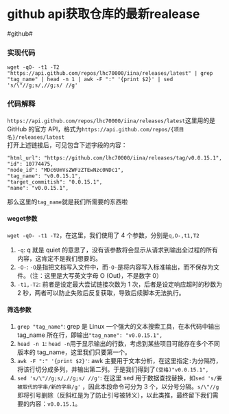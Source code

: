 <h1>github api获取仓库的最新realease</h1>
<p>​#github#​</p>
<h3>实现代码</h3>
<pre><code class="language-bash">wget -qO- -t1 -T2 &quot;https://api.github.com/repos/lhc70000/iina/releases/latest&quot; | grep &quot;tag_name&quot; | head -n 1 | awk -F &quot;:&quot; '{print $2}' | sed 's/\&quot;//g;s/,//g;s/ //g'
</code></pre>
<h3>代码解释</h3>
<p>​<code>https://api.github.com/repos/lhc70000/iina/releases/latest</code>​这里用的是 GitHub 的官方 API，格式为<code>https://api.github.com/repos/{项目名}/releases/latest</code>​<br />
打开上述链接后，可见包含下述字段的内容：</p>
<pre><code class="language-bash">&quot;html_url&quot;: &quot;https://github.com/lhc70000/iina/releases/tag/v0.0.15.1&quot;,
&quot;id&quot;: 10774475,
&quot;node_id&quot;: &quot;MDc6UmVsZWFzZTEwNzc0NDc1&quot;,
&quot;tag_name&quot;: &quot;v0.0.15.1&quot;,
&quot;target_commitish&quot;: &quot;0.0.15.1&quot;,
&quot;name&quot;: &quot;v0.0.15.1&quot;,
</code></pre>
<p>那么这里的<code>tag_name</code>​就是我们所需要的东西啦</p>
<h4>weget参数</h4>
<p>​<code>wget -qO- -t1 -T2</code>​，在这里，我们使用了 4 个参数，分别是<code>q,O-,t1,T2</code>​</p>
<ol>
<li>​<code>-q</code>​: q 就是 quiet 的意思了，没有该参数将会显示从请求到输出全过程的所有内容，这肯定不是我们想要的。</li>
<li>​<code>-O-</code>​: <code>-O</code>​是指把文档写入文件中，而<code>-O-</code>​是将内容写入标准输出，而不保存为文件。（注：这里是大写英文字母 O (Out)，不是数字 0）</li>
<li>​<code>-t1,-T2</code>​: 前者是设定最大尝试链接次数为 1 次，后者是设定响应超时的秒数为 2 秒，两者可以防止失败后反复获取，导致后续脚本无法执行。</li>
</ol>
<h4>筛选参数</h4>
<ol>
<li>​<code>grep &quot;tag_name&quot;</code>​: grep 是 Linux 一个强大的文本搜索工具，在本代码中输出 tag_name 所在行，即输出<code>&quot;tag_name&quot;: &quot;v0.0.15.1&quot;,</code>​</li>
<li>​<code>head -n 1</code>​: <code>head -n</code>​用于显示输出的行数，考虑到某些项目可能存在多个不同版本的 tag_name，这里我们只要第一个。</li>
<li>​<code>awk -F &quot;:&quot; '{print $2}'</code>​: awk 主要用于文本分析，在这里指定<code>:</code>​为分隔符，将该行切分成多列，并输出第二列。于是我们得到了<code>(空格)&quot;v0.0.15.1&quot;,</code>​</li>
<li>​<code>sed 's/\&quot;//g;s/,//g;s/ //g'</code>​: 在这里 sed 用于数据查找替换，如<code>sed 's/要被取代的字串/新的字串/g'</code>​ ，因此本段命令可分为 3 个，以分号分隔。<code>s/\&quot;//g</code>​即将引号删除（反斜杠是为了防止引号被转义），以此类推，最终留下我们需要的内容：<code>v0.0.15.1</code>​。</li>
</ol>
<p>‍</p>
